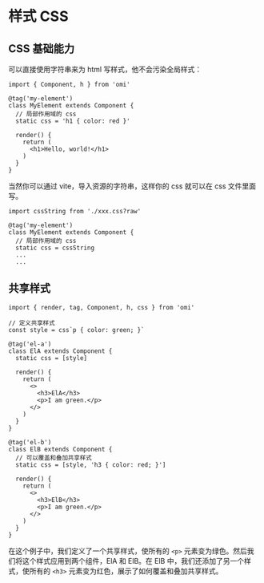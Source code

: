 # 样式 CSS

## CSS 基础能力

可以直接使用字符串来为 html 写样式，他不会污染全局样式：

```tsx{5-6}
import { Component, h } from 'omi'

@tag('my-element')
class MyElement extends Component {
  // 局部作用域的 css
  static css = 'h1 { color: red }' 

  render() {
    return (
      <h1>Hello, world!</h1>
    )
  }
}
```

当然你可以通过 vite，导入资源的字符串，这样你的 css 就可以在 css 文件里面写。

```tsx{1,5-6}
import cssString from './xxx.css?raw'

@tag('my-element')
class MyElement extends Component {
  // 局部作用域的 css
  static css = cssString
  ...
  ...
```

## 共享样式

```tsx{3-4,7,22-23}
import { render, tag, Component, h, css } from 'omi'

// 定义共享样式
const style = css`p { color: green; }`

@tag('el-a')
class ElA extends Component {
  static css = [style]

  render() {
    return (
      <>
        <h3>ElA</h3>
        <p>I am green.</p>
      </>
    )
  }
}

@tag('el-b')
class ElB extends Component {
  // 可以覆盖和叠加共享样式
  static css = [style, 'h3 { color: red; }']

  render() {
    return (
      <>
        <h3>ElB</h3>
        <p>I am green.</p>
      </>
    )
  }
}
```

在这个例子中，我们定义了一个共享样式，使所有的 `<p>` 元素变为绿色。然后我们将这个样式应用到两个组件，ElA 和 ElB。在 ElB 中，我们还添加了另一个样式，使所有的 `<h3>` 元素变为红色，展示了如何覆盖和叠加共享样式。
